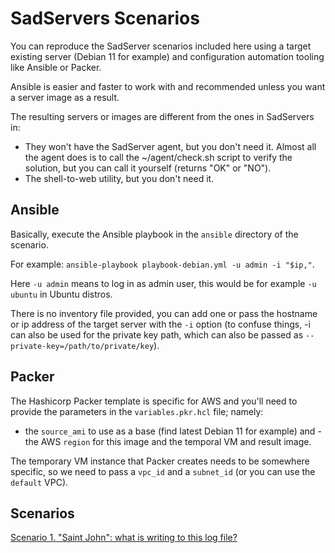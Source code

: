 # SadServers Scenarios

You can reproduce the SadServer scenarios included here using a target existing server (Debian 11 for example) and configuration automation tooling like Ansible or Packer.

Ansible is easier and faster to work with and recommended unless you want a server image as a result.

The resulting servers or images are different from the ones in SadServers in:
- They won't have the SadServer agent, but you don't need it. Almost all the agent does is to call the ~/agent/check.sh script to verify the solution, but you can call it yourself (returns "OK" or "NO").
- The shell-to-web utility, but you don't need it.

## Ansible

Basically, execute the Ansible playbook in the `ansible` directory of the scenario.  

For example: `ansible-playbook playbook-debian.yml -u admin -i "$ip,"`.

Here `-u admin` means to log in as admin user, this would be for example `-u ubuntu` in Ubuntu distros.  

There is no inventory file provided, you can add one or pass the hostname or ip address of the target server with the `-i` option (to confuse things, -i can also be used for the private key path, which can also be passed as `--private-key=/path/to/private/key`).

## Packer

The Hashicorp Packer template is specific for AWS and you'll need to provide the parameters in the `variables.pkr.hcl` file; namely:
-  the `source_ami` to use as a base (find latest Debian 11 for example) and - the AWS `region` for this image and the temporal VM and result image.

The temporary VM instance that Packer creates needs to be somewhere specific, so we need to pass a `vpc_id` and a `subnet_id` (or you can use the `default` VPC).

## Scenarios

[Scenario 1. "Saint John": what is writing to this log file?](scenario-1-saintjohn)
